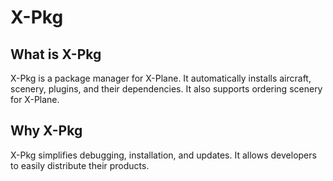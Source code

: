 # X-Pkg

## What is X-Pkg

X-Pkg is a package manager for X-Plane. It automatically installs aircraft, scenery, plugins, and their dependencies. It also supports ordering scenery for X-Plane.

## Why X-Pkg

X-Pkg simplifies debugging, installation, and updates. It allows developers to easily distribute their products.